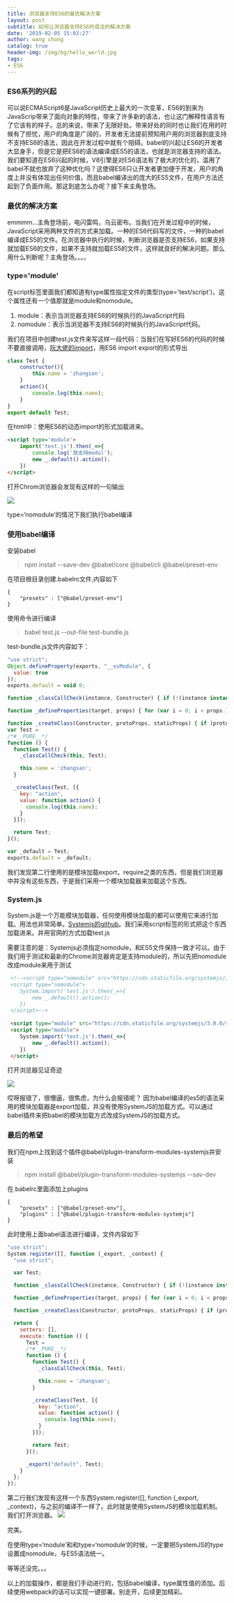 ```yaml
---
title: 浏览器支持ES6的最优解决方案
layout: post
subtitle: 如何让浏览器支持ES6的语法的解决方案
date: '2019-02-05 15:03:27'
author: wang chong
catalog: true
header-img: /img/bg/hello_world.jpg
tags:
- ES6
---
```


### ES6系列的兴起
可以说ECMAScript6是JavaScript历史上最大的一次变革，ES6的到来为JavaScrip带来了面向对象的特性，带来了许多新的语法，也让这门解释性语言有了它该有的样子。总的来说，带来了无限好处。带来好处的同时也让我们在用的时候有了担忧，用户的角度是广阔的，开发者无法提前预知用户用的浏览器到底支持不支持ES6的语法，因此在开发过程中就有个阻碍。babel的兴起让ES6的开发者大显身手，但是它是把ES6的语法编译成ES5的语法，也就是浏览器支持的语法。我们要知道在ES6兴起的时候，V8引擎是对ES6语法有了极大的优化的，滥用了babel不就也放弃了这种优化吗？这使得ES6只让开发者更加便于开发，用户的角度上并没有体现出任何价值，而且babel编译出的庞大的ES5文件，在用户方法还起到了负面作用。那这到底怎么办呢？接下来主角登场。

### 最优的解决方案
emmmm...主角登场前，电闪雷鸣，乌云密布。当我们在开发过程中的时候，JavaScript采用两种文件的方式来加载。一种的ES6代码写的文件，一种的babel编译成ES5的文件。在浏览器中执行的时候，判断浏览器是否支持ES6，如果支持就加载ES6的文件，如果不支持就加载ES5的文件，这样就良好的解决问题。那么用什么判断呢？主角登场。。。。

### type='module'
在script标签里面我们都知道有type属性指定文件的类型(type='text/script')，这个属性还有一个值那就是module和nomodule。
1. module：表示当浏览器支持ES6的时候执行的JavaScript代码
2. nomodule：表示当浏览器不支持ES6的时候执行的JavaScript代码。


我们在项目中创建test.js文件来写这样一段代码：当我们在写好ES6的代码的时候不要直接调用，[阮大佬的import](http://es6.ruanyifeng.com/#docs/module)，用ES6 import export的形式导出
```javascript
class Test {
    constructor(){
        this.name = 'zhangsan';
    }
    action(){
        console.log(this.name);
    }
}
export default Test;
```
在html中：使用ES6的动态import的形式加载进来。
```html
<script type='module'>
    import('test.js').then(_=>{
        console.log('我支持modul');
        new _.default().action();
    })
</script>
```
打开Chrom浏览器会发现有这样的一句输出

![](https://user-gold-cdn.xitu.io/2019/2/5/168bc5e56a13b4c5?w=396&h=66&f=png&s=3645)

type=‘nomodule’的情况下我们执行babel编译

### 使用babel编译

安装babel
> npm install --save-dev @babel/core @babel/cli @babel/preset-env

在项目根目录创建.babelrc文件,内容如下
```
{
    "presets" : ["@babel/preset-env"]
}
```
使用命令进行编译
> babel test.js --out-file test-bundle.js

test-bundle.js文件内容如下：
```javascript
"use strict";
Object.defineProperty(exports, "__esModule", {
  value: true
});
exports.default = void 0;

function _classCallCheck(instance, Constructor) { if (!(instance instanceof Constructor)) { throw new TypeError("Cannot call a class as a function"); } }

function _defineProperties(target, props) { for (var i = 0; i < props.length; i++) { var descriptor = props[i]; descriptor.enumerable = descriptor.enumerable || false; descriptor.configurable = true; if ("value" in descriptor) descriptor.writable = true; Object.defineProperty(target, descriptor.key, descriptor); } }

function _createClass(Constructor, protoProps, staticProps) { if (protoProps) _defineProperties(Constructor.prototype, protoProps); if (staticProps) _defineProperties(Constructor, staticProps); return Constructor; }
var Test =
/*#__PURE__*/
function () {
  function Test() {
    _classCallCheck(this, Test);

    this.name = 'zhangsan';
  }

  _createClass(Test, [{
    key: "action",
    value: function action() {
      console.log(this.name);
    }
  }]);

  return Test;
}();

var _default = Test;
exports.default = _default;

```
我们发现第二行使用的是模块加载export，require之类的东西，但是我们浏览器中并没有这些东西，于是我们采用一个模块加载器来加载这个东西。

### System.js
System.js是一个万能模块加载器，任何使用模块加载的都可以使用它来进行加载。用法也非常简单。[Systemjs的github](https://github.com/systemjs/systemjs)。我们采用script标签的形式把这个东西加载进来。并用官网的方式加载test.js

需要注意的是：Systemjs必须指定nomodule，和ES5文件保持一致才可以。由于我们用于测试和最新的Chrome浏览器肯定是支持module的，所以先把nomodule改成module来用于测试
```html
 <!--<script type="nomodule" src="https://cdn.staticfile.org/systemjs/3.0.0/system.js"></script>
 <script type="nomodule">
    System.import('test.js').then(_=>{
        new _.default().action();
    })
 </script>-->
 
 <script type="module" src="https://cdn.staticfile.org/systemjs/3.0.0/system.js"></script>
 <script type="module">
    System.import('test.js').then(_=>{
        new _.default().action();
    })
 </script>
```
打开浏览器见证奇迹

![](https://user-gold-cdn.xitu.io/2019/2/5/168bc6d99ad18915?w=397&h=116&f=png&s=12664)

哎呀报错了，很懵逼，很焦虑，为什么会报错呢？ 因为babel编译的es5的语法采用的模块加载器是export加载，并没有使用SystemJS的加载方式。可以通过babel插件来把babel的模块加载方式改成SystemJS的加载方式。

### 最后的希望
我们在npm上找到这个插件@babel/plugin-transform-modules-systemjs并安装
> npm install @babel/plugin-transform-modules-systemjs --sav-dev

在.babelrc里面添加上plugins
```
{
    "presets" : ["@babel/preset-env"],
    "plugins" : ["@babel/plugin-transform-modules-systemjs"]
}
```
此时使用上面babel语法进行编译，文件内容如下
```javascript
"use strict";
System.register([], function (_export, _context) {
  "use strict";

  var Test;

  function _classCallCheck(instance, Constructor) { if (!(instance instanceof Constructor)) { throw new TypeError("Cannot call a class as a function"); } }

  function _defineProperties(target, props) { for (var i = 0; i < props.length; i++) { var descriptor = props[i]; descriptor.enumerable = descriptor.enumerable || false; descriptor.configurable = true; if ("value" in descriptor) descriptor.writable = true; Object.defineProperty(target, descriptor.key, descriptor); } }

  function _createClass(Constructor, protoProps, staticProps) { if (protoProps) _defineProperties(Constructor.prototype, protoProps); if (staticProps) _defineProperties(Constructor, staticProps); return Constructor; }

  return {
    setters: [],
    execute: function () {
      Test =
      /*#__PURE__*/
      function () {
        function Test() {
          _classCallCheck(this, Test);

          this.name = 'zhangsan';
        }

        _createClass(Test, [{
          key: "action",
          value: function action() {
            console.log(this.name);
          }
        }]);

        return Test;
      }();

      _export("default", Test);
    }
  };
});
```
第二行我们发现有这样一个东西System.register([], function (_export, _context)，与之前的编译不一样了。此时就是使用SystemJS的模块加载机制。我们打开浏览器。
![](https://user-gold-cdn.xitu.io/2019/2/5/168bc74134c1283c?w=368&h=49&f=png&s=2457)

完美。

在使用type=‘module’和和type=‘nomodule’的时候，一定要把SystemJS的type设置成nomodule，与ES5语法统一。

等等还没完。。。

以上的加载操作，都是我们手动进行的，包括babel编译，type属性值的添加。后续使用webpack的话可以实现一键部署。别走开，后续更加精彩。